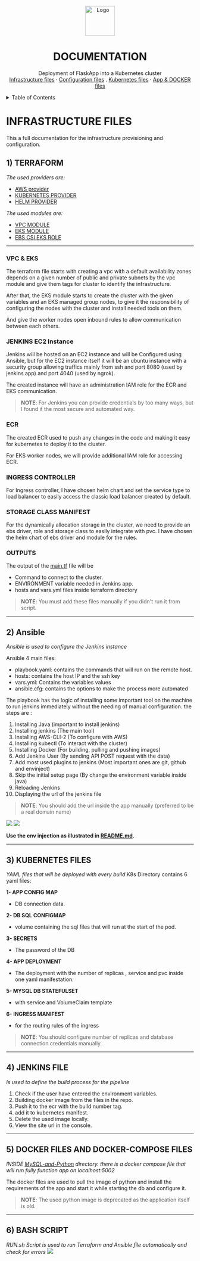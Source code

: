 <a name="readme-top"></a>


<div align="center">
  <a href="https://github.com/abdulrahman102/Complete-DevOps-Project">
    <img src="https://github.com/abdulrahman102/Complete-DevOps-Project/blob/master/Screenshots/logo.png" alt="Logo" width="80" height="80">
  </a>

  <h1 align="center">DOCUMENTATION</h1>

  <p align="center">
    Deployment of FlaskApp into a Kubernetes cluster 
    <br />
    <a href="https://github.com/abdulrahman102/Complete-DevOps-Project/tree/master/Terraform">Infrastructure files</a>
    ·
    <a href="https://github.com/abdulrahman102/Complete-DevOps-Project/tree/master/Ansible">Configuration files</a>    
    .
    <a href="https://github.com/abdulrahman102/Complete-DevOps-Project/tree/master/K8s">Kubernetes files</a>
    ·
    <a href="https://github.com/abdulrahman102/Complete-DevOps-Project/tree/master/MySQL-and-Python">App & DOCKER files</a>
  </p>
</div>


<!-- TABLE OF CONTENTS -->
<details>
  <summary>Table of Contents</summary>
  <ol>
    <li><a href="#terraform">TERRAFORM</a></li>
    <li><a href="#ansible">Ansible</a></li>
    <li><a href="#kubernetes">KUBERNETES FILES</a></li>
    <li><a href="#ansible">JENKINS FILE</a></li>
    <li><a href="#docker">DOCKER FILES AND DOCKER-COMPOSE FILES</a></li>
    <li><a href="#bash">BASH SCRIPT</a></li>
  </ol>
</details>


<!-- GETTING STARTED -->
# INFRASTRUCTURE FILES

This a full documentation for the infrastructure provisioning and configuration.


## 1) TERRAFORM
<a name="terraform"></a>


_The used providers are:_
- [AWS provider](https://registry.terraform.io/providers/hashicorp/aws/latest)
- [KUBERNETES PROVIDER](https://registry.terraform.io/providers/hashicorp/kubernetes/latest)
- [HELM PROVIDER](https://registry.terraform.io/providers/hashicorp/helm/latest)

_The used modules are:_
- [VPC MODULE](https://registry.terraform.io/modules/terraform-aws-modules/vpc/aws/latest)
- [EKS MODULE](https://registry.terraform.io/modules/terraform-aws-modules/eks/aws/latest)
- [EBS CSI EKS ROLE](https://registry.terraform.io/modules/terraform-aws-modules/iam/aws/latest/submodules/iam-role-for-service-accounts-eks)  

-----
### VPC & EKS 
The terraform file starts with creating a vpc with a default availability zones depends on a given number of public and private subnets by the vpc module and give them tags for cluster to identify the infrastructure.

After that, the EKS module starts to create the cluster with the given variables and an EKS managed group nodes, to give it the responsibility of configuring the nodes with the cluster and install needed tools on them.

And give the worker nodes open inbound rules to allow communication between each others. 

### JENKINS EC2 Instance
Jenkins will be hosted on an EC2 instance and will be Configured using Ansible, but for the EC2 instance itself it will be an ubuntu instance with a security group allowing traffics mainly from ssh and port 8080 (used by jenkins app) and port 4040 (used by ngrok).

The created instance will have an administration IAM role for the ECR and EKS communication.
> **NOTE**: For Jenkins you can provide credentials by too many ways, but I found it the most secure and automated way.

### ECR 
The created ECR used to push any changes in the code and making it easy for kubernetes to deploy it to the cluster.

For EKS worker nodes, we will provide additional IAM role for accessing ECR.

### INGRESS CONTROLLER
For Ingress controller, I have chosen helm chart and set the service type to load balancer to easily access the classic load balancer created by default.

### STORAGE CLASS MANIFEST
For the dynamically allocation storage in the cluster, we need to provide an ebs driver, role and storage class to easily integrate with pvc.
I have chosen the helm chart of ebs driver and module for the rules.


### OUTPUTS
The output of the [main.tf]() file will be 
- Command to connect to the cluster.
- ENVIRONMENT variable needed in Jenkins app. 
- hosts and vars.yml files inside terraform directory
> **NOTE**: You must add these files manually if you didn't run it from script. 

-----
<a name="ansible"></a>

## 2) Ansible
_Ansible is used to configure the Jenkins instance_

Ansible 4 main files:
- playbook.yaml: contains the commands that will run on the remote host.
- hosts: contains the host IP and the ssh key
- vars.yml: Contains the variables values
- ansible.cfg: contains the options to make the process more automated

The playbook has the logic of installing some important tool on the machine to run jenkins immediately without the needing of manual configuration.
the steps are :
1. Installing Java (important to install jenkins)
2. Installing jenkins (The main tool)
3. Installing AWS-CLI-2 (To configure with AWS)
4. Installing kubectl (To interact with the cluster)
5. Installing Docker (For building, pulling and pushing images)
6. Add Jenkins User (By sending API POST request with the data)
7. Add most used plugins to jenkins (Most important ones are git, github and envinject) 
8. Skip the initial setup page (By change the environment variable inside java)
9. Reloading Jenkins
10. Displaying the url of the jenkins file 

> **NOTE**: You should add the url inside the app manually (preferred to be a real domain name) 

![](https://github.com/abdulrahman102/Complete-DevOps-Project/blob/master/Screenshots/jenkinsurl1.png)
![](https://github.com/abdulrahman102/Complete-DevOps-Project/blob/master/Screenshots/jenkinsurl2.png)

**Use the env injection as illustrated in [README.md]().**

-----
<a name="kubernetes"></a>

## 3) KUBERNETES FILES
_YAML files that will be deployed with every build_
K8s Directory contains 6 yaml files:

**1- APP CONFIG MAP**
- DB connection data.

**2- DB SQL CONFIGMAP**
- volume containing the sql files that will run at the start of the pod.

**3- SECRETS**
- The password of the DB

**4- APP DEPLOYMENT**
- The deployment with the number of replicas , service and pvc inside one yaml manifestation.

**5- MYSQL DB STATEFULSET**
- with service and VolumeClaim template

**6- INGRESS MANIFEST**
- for the routing rules of the ingress

> **NOTE**: You should configure number of replicas and database connection credentials manually.

----
<a name="jenkins"></a>

## 4) JENKINS FILE
_Is used to define the build process for the pipeline_

1. Check if the user have entered the environment variables.
2. Building docker image from the files in the repo.
3. Push it to the ecr with the build number tag.
4. add it to kubernetes manifest. 
5. Delete the used image locally.
6. View the site url in the console.

----
## 5) DOCKER FILES AND DOCKER-COMPOSE FILES
<a name="docker"></a>
_INSIDE [MySQL-and-Python]() directory. there is a docker compose file that will run fully function app on localhost:5002_

The docker files are used to pull the image of python and install the requirements of the app and start it while starting the db and configure it.
> **NOTE**: The used python image is deprecated as the application itself is old.

------
<a name="bash"></a>

## 6) BASH SCRIPT
_RUN.sh Script is used to run Terraform and Ansible file automatically and check for errors_
![](https://github.com/abdulrahman102/Complete-DevOps-Project/blob/master/Screenshots/scriptbash.png)


